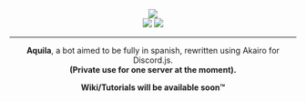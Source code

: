 <p align=center>
  <img src="https://i.imgur.com/dHKHBQj.png"></br>
  <img src="https://forthebadge.com/images/badges/made-with-javascript.svg"> <img src="https://forthebadge.com/images/badges/contains-cat-gifs.svg">
</p>

---
<p align=center>
  <strong>Aquila</strong>, a bot aimed to be fully in spanish, rewritten using Akairo for Discord.js.</br>
  <strong>(Private use for one server at the moment).</strong>
</p>

<p align=center>
  <strong>Wiki/Tutorials will be available soon™</strong>
</p>
